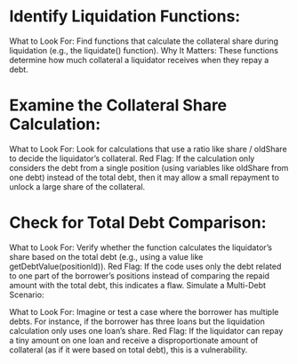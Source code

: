 
# Identify Liquidation Functions:
What to Look For:
Find functions that calculate the collateral share during liquidation (e.g., the liquidate() function).
Why It Matters:
These functions determine how much collateral a liquidator receives when they repay a debt.

# Examine the Collateral Share Calculation:

What to Look For:
Look for calculations that use a ratio like share / oldShare to decide the liquidator’s collateral.
Red Flag:
If the calculation only considers the debt from a single position (using variables like oldShare from one debt) instead of the total debt, then it may allow a small repayment to unlock a large share of the collateral.

# Check for Total Debt Comparison:

What to Look For:
Verify whether the function calculates the liquidator’s share based on the total debt (e.g., using a value like getDebtValue(positionId)).
Red Flag:
If the code uses only the debt related to one part of the borrower’s positions instead of comparing the repaid amount with the total debt, this indicates a flaw.
Simulate a Multi-Debt Scenario:

What to Look For:
Imagine or test a case where the borrower has multiple debts.
For instance, if the borrower has three loans but the liquidation calculation only uses one loan’s share.
Red Flag:
If the liquidator can repay a tiny amount on one loan and receive a disproportionate amount of collateral (as if it were based on total debt), this is a vulnerability.


